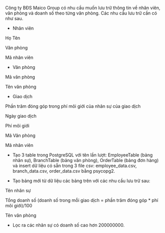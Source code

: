 Công ty BĐS Maico Group có nhu cầu muốn lưu trữ thông tin về nhân viên, văn phòng và doanh số theo từng văn phòng. Các nhu cầu lưu trữ cần có như sau.

- Nhân viên

Họ Tên

Văn phòng

Mã nhân viên

- Văn phòng

Mã văn phòng

Tên văn phòng

- Giao dịch

Phần trăm đóng góp trong phí môi giới của nhân sự của giao dịch

Ngày giao dịch

Phí môi giới

Mã Văn phòng

Mã nhân viên

* Tạo 3 table trong PostgreSQL với tên lần lượt: EmployeeTable (bảng nhân sự), BranchTable (bảng văn phòng), OrderTable (bảng đơn hàng) và insert dữ liệu có sẵn trong 3 file csv: employee_data.csv, branch_data.csv, order_data.csv bằng psycopg2. 

* Tạo bảng mới từ dữ liệu các bảng trên với các nhu cầu lưu trữ sau:

Tên nhân sự

Tổng doanh số (doanh số trong mỗi giao dịch = phần trăm đóng góp * phí môi giới)/100

Tên văn phòng

* Lọc ra các nhân sự có doanh số cao hơn 200000000.

